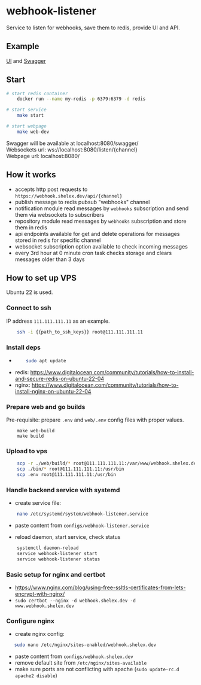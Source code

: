 # webhook-listener

Service to listen for webhooks, save them to redis, provide UI and API.

## Example

[UI](https://webhook.shelex.dev/) and [Swagger](https://webhook.shelex.dev/swagger/)

## Start

```bash
# start redis container
    docker run --name my-redis -p 6379:6379 -d redis
```

```bash
# start service
    make start
```

```bash
# start webpage
    make web-dev
```

Swagger will be available at localhost:8080/swagger/  
Websockets url: ws://localhost:8080/listen/{channel}  
Webpage url: localhost:8080/

## How it works

- accepts http post requests to `https://webhook.shelex.dev/api/{channel}`
- publish message to redis pubsub "webhooks" channel
- notification module read messages by `webhooks` subscription and send them via websockets to subscribers
- repository module read messages by `webhooks` subscription and store them in redis
- api endpoints available for get and delete operations for messages stored in redis for specific channel
- websocket subscription option available to check incoming messages
- every 3rd hour at 0 minute cron task checks storage and clears messages older than 3 days


## How to set up VPS

Ubuntu 22 is used.

### Connect to ssh

IP address `111.111.111.11` as an example.

```bash
    ssh -i {{path_to_ssh_keys}} root@111.111.111.11
```

### Install deps

 - 
    ```bash
        sudo apt update
    ```
 - redis: https://www.digitalocean.com/community/tutorials/how-to-install-and-secure-redis-on-ubuntu-22-04
 - nginx: https://www.digitalocean.com/community/tutorials/how-to-install-nginx-on-ubuntu-22-04


### Prepare web and go builds

Pre-requisite: prepare `.env` and `web/.env` config files with proper values.

```
    make web-build
    make build
```

### Upload to vps

```bash
    scp -r ./web/build/* root@111.111.111.11:/var/www/webhook.shelex.dev/html/
    scp ./bin/* root@111.111.111.11:/usr/bin
    scp .env root@111.111.111.11:/usr/bin
```

### Handle backend service with systemd

 - create service file:
```bash
    nano /etc/systemd/system/webhook-listener.service
```

 - paste content from `configs/webhook-listener.service`
        
 - reload daemon, start service, check status
```bash
    systemctl daemon-reload
    service webhook-listener start
    service webhook-listener status
```

### Basic setup for nginx and certbot

 - https://www.nginx.com/blog/using-free-ssltls-certificates-from-lets-encrypt-with-nginx/
 - `sudo certbot --nginx -d webhook.shelex.dev -d www.webhook.shelex.dev`

### Configure nginx

 - create nginx config:
 ```bash
    sudo nano /etc/nginx/sites-enabled/webhook.shelex.dev
```
 - paste content from `configs/webhook.shelex.dev`
 - remove default site from `/etc/nginx/sites-available`
 - make sure ports are not conflicting with apache (`sudo update-rc.d apache2 disable`)